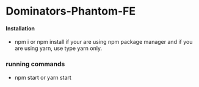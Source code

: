 # Dominators-Phantom-FE

#### Installation

- npm i or npm install if your are using npm package manager and if you are using yarn, use type yarn only.

### running commands

- npm start or yarn start
